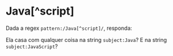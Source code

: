 # Java[^script]

Dada a regex `pattern:/Java[^script]/`, responda:

Ela casa com qualquer coisa na string `subject:Java`? E na string `subject:JavaScript`?
